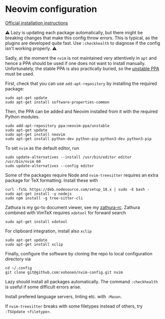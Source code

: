# Neovim configuration

[Official installation instructions](https://github.com/neovim/neovim/wiki/Installing-Neovim)

:warning: Lazy is updating each package automatically, but there might be breaking changes that make this config throw errors. This is typical, as the plugins are developed quite fast. Use `:checkhealth` to diagnose if the config isn't working properly. :warning:

Sadly, at the moment the `nvim` is not maintained very attentively in `apt` and hence a PPA should be used if one does not want to install manually. Unfortunately, the stable PPA is also practically buried, so the [unstable PPA](https://launchpad.net/~neovim-ppa/+archive/ubuntu/unstable) must be used.

First, check that you can use `add-apt-repository` by installing the required package:

```shell
sudo apt-get update
sudo apt-get install software-properties-common
```

Then, the PPA can be added and Neovim installed from it with the required Python modules. 

```shell
sudo add-apt-repository ppa:neovim-ppa/unstable
sudo apt-get update
sudo apt-get install neovim
sudo apt-get install python-dev python-pip python3-dev python3-pip
```

To set `nvim` as the default editor, run 

```shell
sudo update-alternatives --install /usr/bin/editor editor /usr/bin/nvim 60
sudo update-alternatives --config editor
```

Some of the packages require Node and `nvim-treesitter` requires an extra package for TeX formatting. Install these with 
```shell
curl -fsSL https://deb.nodesource.com/setup_18.x | sudo -E bash -
sudo apt-get install -y nodejs
sudo npm install -g tree-sitter-cli
```

Zathura is my go-to document viewer, see my [zathura-rc](https://github.com/vohonen/zathurarc). Zathura combined with VimTeX requires `xdotool` for forward search 
```shell
sudo apt-get install xdotool
```

For clipboard integration, install also `xclip`
```shell
sudo apt-get update
sudo apt-get install xclip
```

Finally, configure the software by cloning the repo to local configuration directory via 

```shell
cd ~/.config
git clone git@github.com:vohonen/nvim-config.git nvim
```

Lazy should install all packages automatically. The command `:checkhealth` is useful if some difficult errors arise.

Install prefered language servers, linting etc. with `:Mason`.

If `nvim-treesitter` breaks with some filetypes instead of others, try `:TSUpdate <filetype>`.
